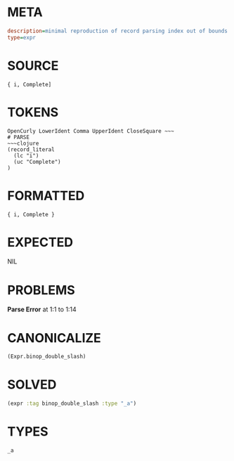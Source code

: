 # META
~~~ini
description=minimal reproduction of record parsing index out of bounds crash
type=expr
~~~
# SOURCE
~~~roc
{ i, Complete]
~~~
# TOKENS
~~~text
OpenCurly LowerIdent Comma UpperIdent CloseSquare ~~~
# PARSE
~~~clojure
(record_literal
  (lc "i")
  (uc "Complete")
)
~~~
# FORMATTED
~~~roc
{ i, Complete }
~~~
# EXPECTED
NIL
# PROBLEMS
**Parse Error**
at 1:1 to 1:14

# CANONICALIZE
~~~clojure
(Expr.binop_double_slash)
~~~
# SOLVED
~~~clojure
(expr :tag binop_double_slash :type "_a")
~~~
# TYPES
~~~roc
_a
~~~
